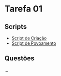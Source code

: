 # Tarefa 01

## Scripts

- [Script de Criação](tarefao01-create.sql)
- [Script de Povoamento](tarefa01-create.sql)

## Questões

...

